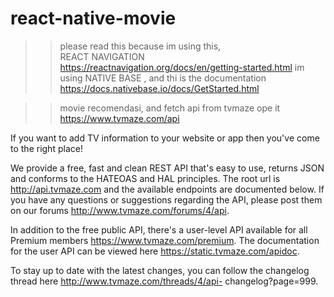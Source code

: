 # react-native-movie

>> please read this because im using this,  
  > REACT NAVIGATION https://reactnavigation.org/docs/en/getting-started.html
>> im using NATIVE BASE , and thi is the documentation https://docs.nativebase.io/docs/GetStarted.html






>> movie recomendasi, and fetch api from tvmaze ope it https://www.tvmaze.com/api


   If you want to add TV information to your website or app then you've come to the right place!

   We provide a free, fast and clean REST API that's easy to use, returns JSON and conforms to the HATEOAS and HAL principles.    The root url is http://api.tvmaze.com and the available endpoints are documented below. If you have any questions or          suggestions regarding the API, please post them on our forums http://www.tvmaze.com/forums/4/api.

   In addition to the free public API, there's a user-level API available for all Premium members                                https://www.tvmaze.com/premium. 
   The documentation for the user API can be viewed here https://static.tvmaze.com/apidoc.

   To stay up to date with the latest changes, you can follow the changelog thread here http://www.tvmaze.com/threads/4/api-      changelog?page=999.
